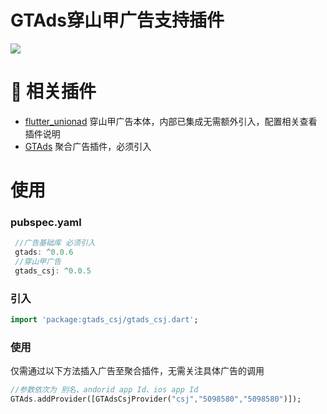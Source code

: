 # GTAds穿山甲广告支持插件
<p>
<a href="https://pub.flutter-io.cn/packages/gtads_csj"><img src=https://img.shields.io/badge/gtads_csj-v0.0.6-success></a>
</p>

# 📢 相关插件

- [flutter_unionad](https://github.com/gstory0404/flutter_unionad) 穿山甲广告本体，内部已集成无需额外引入，配置相关查看插件说明
- [GTAds](https://github.com/gstory0404/GTAds) 聚合广告插件，必须引入

# 使用

### pubspec.yaml
```dart
 //广告基础库 必须引入
 gtads: ^0.0.6
 //穿山甲广告
 gtads_csj: ^0.0.5
```

### 引入
```dart
import 'package:gtads_csj/gtads_csj.dart';
```

### 使用
仅需通过以下方法插入广告至聚合插件，无需关注具体广告的调用
```dart
//参数依次为 别名、andorid app Id、ios app Id
GTAds.addProvider([GTAdsCsjProvider("csj","5098580","5098580")]);
```
